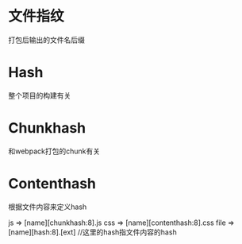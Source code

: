 # 文件指纹
打包后输出的文件名后缀

# Hash
整个项目的构建有关
# Chunkhash
和webpack打包的chunk有关
# Contenthash
根据文件内容来定义hash

js => [name][chunkhash:8].js
css => [name][contenthash:8].css
file => [name][hash:8].[ext] //这里的hash指文件内容的hash